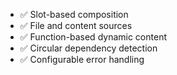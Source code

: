 - ✅ Slot-based composition
- ✅ File and content sources
- ✅ Function-based dynamic content
- ✅ Circular dependency detection
- ✅ Configurable error handling

